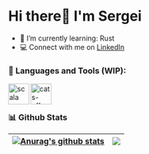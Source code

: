 # Hi there:wave: I'm Sergei

- 🌱  I’m currently learning: Rust
- 💻  Connect with me on [LinkedIn](https://www.linkedin.com/in/sergei-kharchikov-9b01bb1b4/)


### 🔨 Languages and Tools (WIP):
<a href="https://www.scala-lang.org/" target="_blank"> <img align="left" src="https://cdn-icons-png.flaticon.com/512/6132/6132220.png" alt="scala" height="42px"/> </a>
<a href="https://typelevel.org/cats-effect/" target="_blank"> <img align="left" src="https://raw.githubusercontent.com/typelevel/cats-effect/series/3.x/images/cats-effect-logo.png" alt="cats-effect" height="42px"/> </a>

<br>
<br>

<!-- Github stats -->
### 📊 Github Stats
| <a href="https://github.com/anuraghazra/github-readme-stats"><img align="center" src="https://github-readme-stats.vercel.app/api?username=callmestech&show_icons=true&include_all_commits=true&theme=buefy&hide_border=true&hide=stars" alt="Anurag's github stats" /></a> | <a href="https://github.com/anuraghazra/github-readme-stats"><img align="center" src="https://github-readme-stats.vercel.app/api/top-langs/?username=callmestech&layout=compact&theme=buefy&hide_border=true" /></a> |
| ------------- | ------------- |


<!-- Leetcode Stats -->
<!-- [![Leetcode Stats](https://leetcard.jacoblin.cool/callmestech?ext=activity&theme=wtf)](https://leetcode.com/callmestech/) -->
